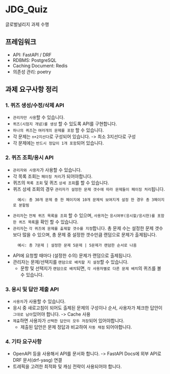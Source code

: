 # JDG_Quiz
글로벌널리지 과제 수행

## 프레임워크
- API: FastAPI / DRF
- RDBMS: PostgreSQL
- Caching Document: Redis
- 의존성 관리: poetry

## 과제 요구사항 정리
### 1. 퀴즈 생성/수정/삭제 API
- `관리자만 사용`할 수 있습니다.
- `퀴즈(시험지 개념)를 생성` 할 수 있도록 API를 구현합니다.
- `하나의 퀴즈`는 `여러개의 문제를 포함` 할 수 있습니다.
- 각 문제는 `n+2지선다`로 구성되어 있습니다. -> 최소 3지선다로 구성
- 각 문제에는 `반드시 정답이 1개 포함`되어 있습니다.

### 2. 퀴즈 조회/응시 API
- `관리자와 사용자`가 사용할 수 있습니다.
- 각 목록 조회는 `페이징 처리`가 되어야합니다.
- 퀴즈의 `목록 조회` 및 퀴즈 `상세 조회`를 할 수 있습니다.
- 퀴즈 상세 조회의 경우 `관리자가 설정한 문제 갯수에 따라 문제들이 페이징 처리`됩니다.
  ```
    예시: 총 30개 문제 중 한 페이지에 10개 문제씩 보여지게 설정 한 경우 총 3페이지로 분할됨
  ```
- `관리자`는 `전체 퀴즈 목록을 조회` 할 수 있으며, `사용자`는 `응시여부(응시할/응시한)를 포함한 퀴즈 목록`을 확인 할 수 있습니다.
- `관리자`는 `각 퀴즈에 문제를 출제할 갯수를 지정`합니다. 총 문제 수는 설정한 문제 갯수보다 많을 수 있으며, 총 문제 중 설정한 갯수만큼 랜덤으로 문제가 출제됩니다.
  ```
    예시: 총 7문제 | 설정한 문제 5문제 | 5문제가 랜덤한 순서로 나옴
  ```
- API에 요청할 때마다 (설정한 수의) 문제가 랜덤으로 출제됩니다.
- 관리자는 문제/선택지를 `랜덤으로 배치할 지 설정`할 수 있습니다.
  - 문항 및 선택지가 `랜덤으로 배치`되면, `각 사용자별로 다른 문제 배치`의 퀴즈를 볼 수 있습니다.

### 3. 응시 및 답안 제출 API
- `사용자`가 사용할 수 있습니다.
- 응시 중 새로고침이 되어도 출제된 문제의 구성이나 순서, 사용자가 체크한 답안이 `그대로 남아`있어야 합니다. -> Cache 사용
- `제출`하면 사용자가 `선택한 답안이 모두 저장`되어 있어야합니다.
  - 제출된 답안은 문제 정답과 비교하여 `자동 채점` 되어야합니다.

### 4. 기타 요구사항
- OpenAPI 등을 사용해서 API를 문서화 합니다. -> FastAPI Docs에 외부 API로 DRF 문서(drf-yasg) 연결
- 트레픽을 고려한 최적화 및 캐싱 전략이 사용되어야 합니다.